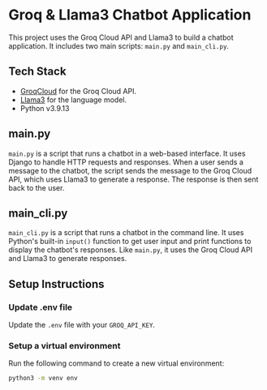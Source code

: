 # Groq & Llama3 Chatbot Application

This project uses the Groq Cloud API and Llama3 to build a chatbot application. It includes two main scripts: `main.py` and `main_cli.py`.

## Tech Stack

- [GroqCloud](https://console.groq.com/login) for the Groq Cloud API.
- [Llama3](https://llama.meta.com/llama3/) for the language model.
- Python v3.9.13

## main.py

`main.py` is a script that runs a chatbot in a web-based interface. It uses Django to handle HTTP requests and responses. When a user sends a message to the chatbot, the script sends the message to the Groq Cloud API, which uses Llama3 to generate a response. The response is then sent back to the user.

## main_cli.py

`main_cli.py` is a script that runs a chatbot in the command line. It uses Python's built-in `input()` function to get user input and print functions to display the chatbot's responses. Like `main.py`, it uses the Groq Cloud API and Llama3 to generate responses.

## Setup Instructions

### Update .env file

Update the `.env` file with your `GROQ_API_KEY`.

### Setup a virtual environment

Run the following command to create a new virtual environment:

```bash
python3 -m venv env
